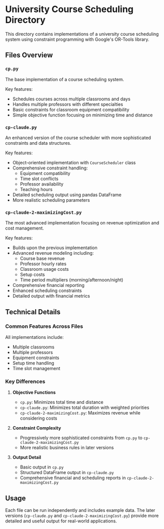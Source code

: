 # University Course Scheduling Directory

This directory contains implementations of a university course scheduling system using constraint programming with Google's OR-Tools library.

## Files Overview

### `cp.py`
The base implementation of a course scheduling system.

Key features:
- Schedules courses across multiple classrooms and days
- Handles multiple professors with different specialties
- Basic constraints for classroom equipment compatibility
- Simple objective function focusing on minimizing time and distance

### `cp-claude.py`
An enhanced version of the course scheduler with more sophisticated constraints and data structures.

Key features:
- Object-oriented implementation with `CourseScheduler` class
- Comprehensive constraint handling:
  - Equipment compatibility
  - Time slot conflicts
  - Professor availability
  - Teaching hours
- Detailed scheduling output using pandas DataFrame
- More realistic scheduling parameters

### `cp-claude-2-maximizingCost.py`
The most advanced implementation focusing on revenue optimization and cost management.

Key features:
- Builds upon the previous implementation
- Advanced revenue modeling including:
  - Course base revenue
  - Professor hourly rates
  - Classroom usage costs
  - Setup costs
  - Time period multipliers (morning/afternoon/night)
- Comprehensive financial reporting
- Enhanced scheduling constraints
- Detailed output with financial metrics

## Technical Details

### Common Features Across Files
All implementations include:
- Multiple classrooms
- Multiple professors
- Equipment constraints
- Setup time handling
- Time slot management

### Key Differences
1. **Objective Functions**
   - `cp.py`: Minimizes total time and distance
   - `cp-claude.py`: Minimizes total duration with weighted priorities
   - `cp-claude-2-maximizingCost.py`: Maximizes revenue while considering costs

2. **Constraint Complexity**
   - Progressively more sophisticated constraints from `cp.py` to `cp-claude-2-maximizingCost.py`
   - More realistic business rules in later versions

3. **Output Detail**
   - Basic output in `cp.py`
   - Structured DataFrame output in `cp-claude.py`
   - Comprehensive financial and scheduling reports in `cp-claude-2-maximizingCost.py`

## Usage
Each file can be run independently and includes example data. The later versions (`cp-claude.py` and `cp-claude-2-maximizingCost.py`) provide more detailed and useful output for real-world applications.